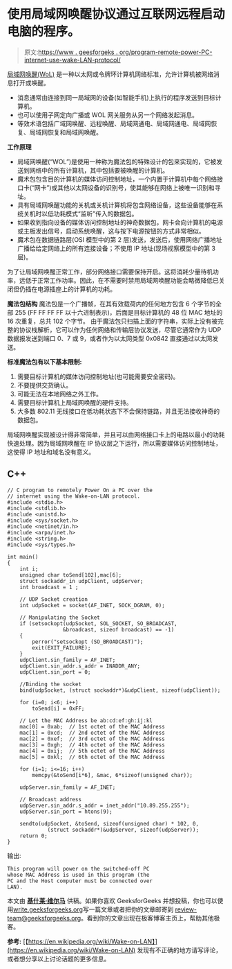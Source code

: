 # 使用局域网唤醒协议通过互联网远程启动电脑的程序。

> 原文:[https://www . geesforgeks . org/program-remote-power-PC-internet-use-wake-LAN-protocol/](https://www.geeksforgeeks.org/program-remotely-power-pc-internet-using-wake-lan-protocol/)

[局域网唤醒(WoL)](https://en.wikipedia.org/wiki/Wake-on-LAN) 是一种以太网或令牌环计算机网络标准，允许计算机被网络消息打开或唤醒。

*   消息通常由连接到同一局域网的设备(如智能手机)上执行的程序发送到目标计算机。
*   也可以使用子网定向广播或 WOL 网关服务从另一个网络发起消息。
*   等效术语包括广域网唤醒、远程唤醒、局域网通电、局域网通电、局域网恢复、局域网恢复和局域网唤醒。

**工作原理**

*   局域网唤醒(“WOL”)是使用一种称为魔法包的特殊设计的包来实现的，它被发送到网络中的所有计算机，其中包括要被唤醒的计算机。
*   魔术包包含目的计算机的媒体访问控制地址，一个内置于计算机中每个网络接口卡(“网卡”)或其他以太网设备的识别号，使其能够在网络上被唯一识别和寻址。
*   具有局域网唤醒功能的关机或关机计算机将包含网络设备，这些设备能够在系统关机时以低功耗模式“监听”传入的数据包。
*   如果收到指向设备的媒体访问控制地址的神奇数据包，网卡会向计算机的电源或主板发出信号，启动系统唤醒，这与按下电源按钮的方式非常相似。
*   魔术包在数据链路层(OSI 模型中的第 2 层)发送，发送后，使用网络广播地址广播给给定网络上的所有连接设备；不使用 IP 地址(现场视察模型中的第 3 层)。

为了让局域网唤醒正常工作，部分网络接口需要保持开启。这将消耗少量待机功率，远低于正常工作功率。因此，在不需要时禁用局域网唤醒功能会略微降低已关闭但仍插在电源插座上的计算机的功耗。

**魔法包结构**
魔法包是一个广播帧，在其有效载荷内的任何地方包含 6 个字节的全部 255 (FF FF FF FF 以十六进制表示)，后面是目标计算机的 48 位 MAC 地址的 16 次重复，总共 102 个字节。
由于魔法包只扫描上面的字符串，实际上没有被完整的协议栈解析，它可以作为任何网络和传输层协议发送，尽管它通常作为 UDP 数据报发送到端口 0、7 或 9，或者作为以太网类型 0x0842 直接通过以太网发送。

**标准魔法包有以下基本限制:**

1.  需要目标计算机的媒体访问控制地址(也可能需要安全密码)。
2.  不要提供交货确认。
3.  可能无法在本地网络之外工作。
4.  需要目标计算机上局域网唤醒的硬件支持。
5.  大多数 802.11 无线接口在低功耗状态下不会保持链路，并且无法接收神奇的数据包。

局域网唤醒实现被设计得非常简单，并且可以由网络接口卡上的电路以最小的功耗快速处理。因为局域网唤醒在 IP 协议层之下运行，所以需要媒体访问控制地址，这使得 IP 地址和域名没有意义。

## C++

```
// C program to remotely Power On a PC over the
// internet using the Wake-on-LAN protocol.
#include <stdio.h>
#include <stdlib.h>
#include <unistd.h>
#include <sys/socket.h>
#include <netinet/in.h>
#include <arpa/inet.h>
#include <string.h>
#include <sys/types.h>

int main()
{
    int i;
    unsigned char toSend[102],mac[6];
    struct sockaddr_in udpClient, udpServer;
    int broadcast = 1 ;

    // UDP Socket creation
    int udpSocket = socket(AF_INET, SOCK_DGRAM, 0);

    // Manipulating the Socket
    if (setsockopt(udpSocket, SOL_SOCKET, SO_BROADCAST,
                  &broadcast, sizeof broadcast) == -1)
    {
        perror("setsockopt (SO_BROADCAST)");
        exit(EXIT_FAILURE);
    }
    udpClient.sin_family = AF_INET;
    udpClient.sin_addr.s_addr = INADDR_ANY;
    udpClient.sin_port = 0;

    //Binding the socket
    bind(udpSocket, (struct sockaddr*)&udpClient, sizeof(udpClient));

    for (i=0; i<6; i++)
        toSend[i] = 0xFF;

    // Let the MAC Address be ab:cd:ef:gh:ij:kl
    mac[0] = 0xab;  // 1st octet of the MAC Address
    mac[1] = 0xcd;  // 2nd octet of the MAC Address
    mac[2] = 0xef;  // 3rd octet of the MAC Address
    mac[3] = 0xgh;  // 4th octet of the MAC Address
    mac[4] = 0xij;  // 5th octet of the MAC Address
    mac[5] = 0xkl;  // 6th octet of the MAC Address

    for (i=1; i<=16; i++)
        memcpy(&toSend[i*6], &mac, 6*sizeof(unsigned char));

    udpServer.sin_family = AF_INET;

    // Broadcast address
    udpServer.sin_addr.s_addr = inet_addr("10.89.255.255");
    udpServer.sin_port = htons(9);

    sendto(udpSocket, &toSend, sizeof(unsigned char) * 102, 0,
             (struct sockaddr*)&udpServer, sizeof(udpServer));
    return 0;
}
```

输出:

```
This program will power on the switched-off PC
whose MAC Address is used in this program (the 
PC and the Host computer must be connected over
LAN). 
```

本文由 [**基什莱·维尔马**](https://www.linkedin.com/in/kishlayverma/) 供稿。如果你喜欢 GeeksforGeeks 并想投稿，你也可以使用[write.geeksforgeeks.org](https://write.geeksforgeeks.org)写一篇文章或者把你的文章邮寄到 review-team@geeksforgeeks.org。看到你的文章出现在极客博客主页上，帮助其他极客。

**参考:**
[【https://en.wikipedia.org/wiki/Wake-on-LAN】](https://en.wikipedia.org/wiki/Wake-on-LAN)
发现有不正确的地方请写评论，或者想分享以上讨论话题的更多信息。